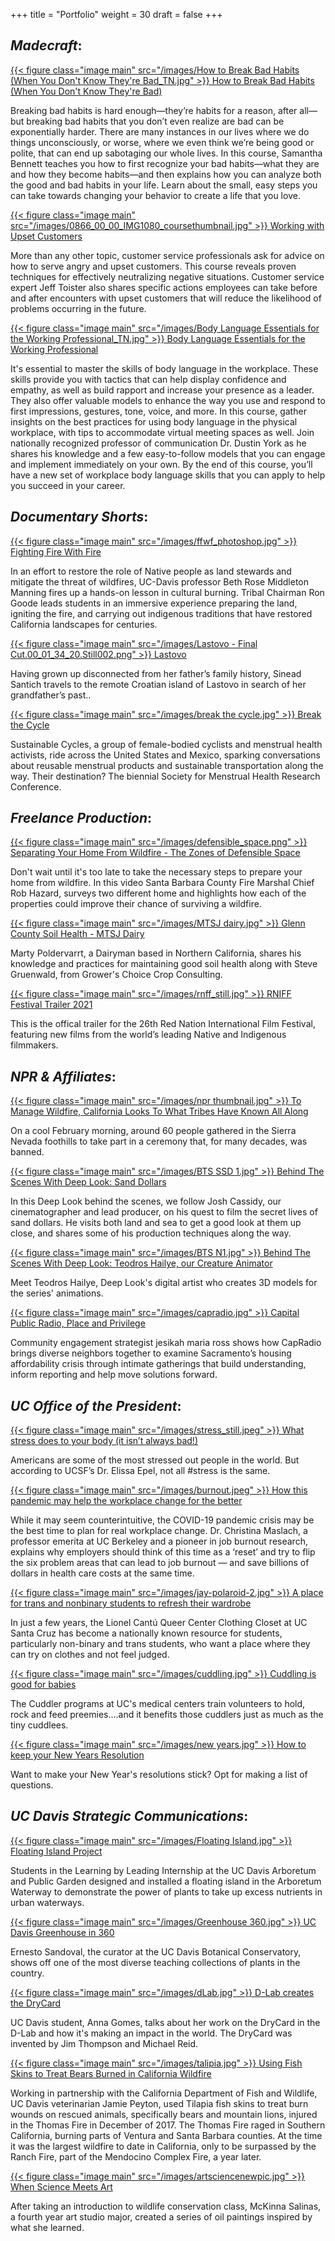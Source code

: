 +++
title = "Portfolio"
weight = 30
draft = false
+++
## *Madecraft*:
[{{< figure class="image main" src="/images/How to Break Bad Habits (When You Don't Know They're Bad_TN.jpg" >}} How to Break Bad Habits (When You Don't Know They're Bad)](https://www.linkedin.com/learning/how-to-break-bad-habits-when-you-don-t-know-they-re-bad)

Breaking bad habits is hard enough—they’re habits for a reason, after all—but breaking bad habits that you don’t even realize are bad can be exponentially harder. There are many instances in our lives where we do things unconsciously, or worse, where we even think we’re being good or polite, that can end up sabotaging our whole lives. In this course, Samantha Bennett teaches you how to first recognize your bad habits—what they are and how they become habits—and then explains how you can analyze both the good and bad habits in your life. Learn about the small, easy steps you can take towards changing your behavior to create a life that you love.

[{{< figure class="image main" src="/images/0866_00_00_IMG1080_coursethumbnail.jpg" >}} Working with Upset Customers](https://www.linkedin.com/learning/working-with-upset-customers-22154277)

More than any other topic, customer service professionals ask for advice on how to serve angry and upset customers. This course reveals proven techniques for effectively neutralizing negative situations. Customer service expert Jeff Toister also shares specific actions employees can take before and after encounters with upset customers that will reduce the likelihood of problems occurring in the future.

[{{< figure class="image main" src="/images/Body Language Essentials for the Working Professional_TN.jpg" >}} Body Language Essentials for the Working Professional](https://www.linkedin.com/learning/body-language-essentials-for-the-working-professional)

It's essential to master the skills of body language in the workplace. These skills provide you with tactics that can help display confidence and empathy, as well as build rapport and increase your presence as a leader. They also offer valuable models to enhance the way you use and respond to first impressions, gestures, tone, voice, and more. In this course, gather insights on the best practices for using body language in the physical workplace, with tips to accommodate virtual meeting spaces as well. Join nationally recognized professor of communication Dr. Dustin York as he shares his knowledge and a few easy-to-follow models that you can engage and implement immediately on your own. By the end of this course, you’ll have a new set of workplace body language skills that you can apply to help you succeed in your career.


## *Documentary Shorts*:
[{{< figure class="image main" src="/images/ffwf_photoshop.jpg" >}} Fighting Fire With Fire](https://youtu.be/Vr5LP0UZvKg)

In an effort to restore the role of Native people as land stewards and mitigate the threat of wildfires, UC-Davis professor Beth Rose Middleton Manning fires up a hands-on lesson in cultural burning. Tribal Chairman Ron Goode leads students in an immersive experience preparing the land, igniting the fire, and carrying out indigenous traditions that have restored California landscapes for centuries.

[{{< figure class="image main" src="/images/Lastovo - Final Cut.00_01_34_20.Still002.png" >}} Lastovo](https://www.youtube.com/watch?v=wZ2D5m_mUBg&ab_channel=ILLUMINATEFilmFestival)

Having grown up disconnected from her father’s family history, Sinead Santich travels to the remote Croatian island of Lastovo in search of her grandfather’s past..

[{{< figure class="image main" src="/images/break the cycle.jpg" >}} Break the Cycle](https://vimeo.com/281168116)

Sustainable Cycles, a group of female-bodied cyclists and menstrual health activists, ride across the United States and Mexico, sparking conversations about reusable menstrual products and sustainable transportation along the way. Their destination? The biennial Society for Menstrual Health Research Conference.

## *Freelance Production*:

 [{{< figure class="image main" src="/images/defensible_space.png" >}} Separating Your Home From Wildfire - The Zones of Defensible Space](https://www.youtube.com/watch?v=isf6COwOXPw)

Don't wait until it's too late to take the necessary steps to prepare your home from wildfire. In this video Santa Barbara County Fire Marshal Chief Rob Hazard, surveys two different home and highlights how each of the properties could improve their chance of surviving a wildfire.

 [{{< figure class="image main" src="/images/MTSJ dairy.jpg" >}} Glenn County Soil Health - MTSJ Dairy](https://www.youtube.com/watch?v=Fwdgra_tBh8)

Marty Poldervarrt, a Dairyman based in Northern California, shares his knowledge and practices for maintaining good soil health along with Steve Gruenwald, from Grower's Choice Crop Consulting.

[{{< figure class="image main" src="/images/rnff_still.jpg" >}} RNIFF Festival Trailer 2021](https://www.youtube.com/watch?v=TMYp0zXjuZI)

This is the offical trailer for the 26th Red Nation International Film Festival, featuring new films from the world’s leading Native and Indigenous filmmakers. 



## *NPR & Affiliates*:

[{{< figure class="image main" src="/images/npr thumbnail.jpg" >}} To Manage Wildfire, California Looks To What Tribes Have Known All Along](https://www.npr.org/2020/08/24/899422710/to-manage-wildfire-california-looks-to-what-tribes-have-known-all-along) 

On a cool February morning, around 60 people gathered in the Sierra Nevada foothills to take part in a ceremony that, for many decades, was banned.

[{{< figure class="image main" src="/images/BTS SSD 1.jpg" >}} Behind The Scenes With Deep Look: Sand Dollars](https://www.youtube.com/watch?v=DMdjzJxeMVo) 

In this Deep Look behind the scenes, we follow Josh Cassidy, our cinematographer and lead producer, on his quest to film the secret lives of sand dollars. He visits both land and sea to get a good look at them up close, and shares some of his production techniques along the way.

[{{< figure class="image main" src="/images/BTS N1.jpg" >}} Behind The Scenes With Deep Look: Teodros Hailye, our Creature Animator](https://www.youtube.com/watch?v=ZP2sS4AcnYQ) 

Meet Teodros Hailye, Deep Look's digital artist who creates 3D models for the series' animations.

[{{< figure class="image main" src="/images/capradio.jpg" >}} Capital Public Radio, Place and Privilege](https://youtu.be/AgL8Pepp61E) 

Community engagement strategist jesikah maria ross shows how CapRadio brings diverse neighbors together to examine Sacramento’s housing affordability crisis through intimate gatherings that build understanding, inform reporting and help move solutions forward.

## *UC Office of the President*:
[{{< figure class="image main" src="/images/stress_still.jpeg" >}} What stress does to your body (it isn’t always bad!)](https://youtu.be/m0s3039GYxc)

Americans are some of the most stressed out people in the world. But according to UCSF’s Dr. Elissa Epel, not all #stress is the same. 

[{{< figure class="image main" src="/images/burnout.jpeg" >}} How this pandemic may help the workplace change for the better](https://www.youtube.com/watch?v=5dlXX8iie1g)

While it may seem counterintuitive, the COVID-19 pandemic crisis may be the best time to plan for real workplace change. Dr. Christina Maslach, a professor emerita at UC Berkeley and a pioneer in job burnout research, explains why employers should think of this time as a ‘reset’ and try to flip the six problem areas that can lead to job burnout — and save billions of dollars in health care costs at the same time.

[{{< figure class="image main" src="/images/jay-polaroid-2.jpg" >}} A place for trans and nonbinary students to refresh their wardrobe](https://www.facebook.com/universityofcalifornia/videos/2187184074663609/?v=2187184074663609)

In just a few years, the Lionel Cantú Queer Center Clothing Closet at UC Santa Cruz has become a nationally known resource for students, particularly non-binary and trans students, who want a place where they can try on clothes and not feel judged.

[{{< figure class="image main" src="/images/cuddling.jpg" >}} Cuddling is good for babies](https://www.facebook.com/universityofcalifornia/videos/249580189052290/)

The Cuddler programs at UC's medical centers train volunteers to hold, rock and feed preemies....and it benefits those cuddlers just as much as the tiny cuddlees.

[{{< figure class="image main" src="/images/new years.jpg" >}} How to keep your New Years Resolution](https://www.facebook.com/universityofcalifornia/videos/278962822970344/)

Want to make your New Year's resolutions stick? Opt for making a list of questions.




## *UC Davis Strategic Communications*:

[{{< figure class="image main" src="/images/Floating Island.jpg" >}} Floating Island Project](https://youtu.be/cdzeS0E736o)

Students in the  Learning by Leading Internship at the UC Davis Arboretum and Public Garden designed and installed a floating island in the Arboretum Waterway to demonstrate the power of plants to take up excess nutrients in urban waterways. 

[{{< figure class="image main" src="/images/Greenhouse 360.jpg" >}} UC Davis Greenhouse in 360](https://youtu.be/1fvExbgt3lc)

Ernesto Sandoval, the curator at the UC Davis Botanical Conservatory, shows off one of the most diverse teaching collections of plants in the country.

[{{< figure class="image main" src="/images/dLab.jpg" >}} D-Lab creates the DryCard](https://youtu.be/84AcuTMEnMI)

UC Davis student, Anna Gomes, talks about her work on the DryCard in the D-Lab and how it's making an impact in the world. The DryCard was invented by Jim Thompson and Michael Reid.

[{{< figure class="image main" src="/images/talipia.jpg" >}} Using Fish Skins to Treat Bears Burned in California Wildfire
](https://www.youtube.com/watch?v=Oz3EB5AUpQA)

Working in partnership with the California Department of Fish and Wildlife, UC Davis veterinarian Jamie Peyton, used Tilapia fish skins to treat burn wounds on rescued animals, specifically bears and mountain lions, injured in the Thomas Fire in December of 2017. The Thomas Fire raged in Southern California, burning parts of Ventura and Santa Barbara counties. At the time it was the largest wildfire to date in California, only to be surpassed by the Ranch Fire, part of the Mendocino Complex Fire, a year later.  

[{{< figure class="image main" src="/images/artsciencenewpic.jpg" >}} When Science Meets Art](https://www.youtube.com/watch?v=G2jCrcKiqVE&list=PLslgisHe5tBOupT4tpNT4NbevnfDrhq_K")

After taking an introduction to wildlife conservation class, McKinna Salinas, a fourth year art studio major, created a series of oil paintings inspired by what she learned.


